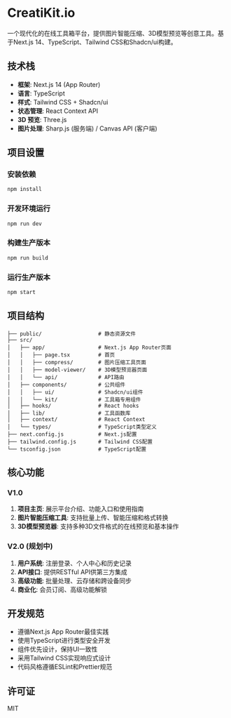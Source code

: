 # CreatiKit.io

一个现代化的在线工具箱平台，提供图片智能压缩、3D模型预览等创意工具。基于Next.js 14、TypeScript、Tailwind CSS和Shadcn/ui构建。

## 技术栈

- **框架**: Next.js 14 (App Router)
- **语言**: TypeScript
- **样式**: Tailwind CSS + Shadcn/ui
- **状态管理**: React Context API
- **3D 预览**: Three.js
- **图片处理**: Sharp.js (服务端) / Canvas API (客户端)

## 项目设置

### 安装依赖

```bash
npm install
```

### 开发环境运行

```bash
npm run dev
```

### 构建生产版本

```bash
npm run build
```

### 运行生产版本

```bash
npm start
```

## 项目结构

```
├── public/                  # 静态资源文件
├── src/
│   ├── app/                 # Next.js App Router页面
│   │   ├── page.tsx         # 首页
│   │   ├── compress/        # 图片压缩工具页面
│   │   ├── model-viewer/    # 3D模型预览器页面
│   │   └── api/             # API路由
│   ├── components/          # 公共组件
│   │   ├── ui/              # Shadcn/ui组件
│   │   └── kit/             # 工具箱专用组件
│   ├── hooks/               # React hooks
│   ├── lib/                 # 工具函数库
│   ├── context/             # React Context
│   └── types/               # TypeScript类型定义
├── next.config.js           # Next.js配置
├── tailwind.config.js       # Tailwind CSS配置
└── tsconfig.json            # TypeScript配置
```

## 核心功能

### V1.0

1. **项目主页**: 展示平台介绍、功能入口和使用指南
2. **图片智能压缩工具**: 支持批量上传、智能压缩和格式转换
3. **3D模型预览器**: 支持多种3D文件格式的在线预览和基本操作

### V2.0 (规划中)

1. **用户系统**: 注册登录、个人中心和历史记录
2. **API接口**: 提供RESTful API供第三方集成
3. **高级功能**: 批量处理、云存储和跨设备同步
4. **商业化**: 会员订阅、高级功能解锁

## 开发规范

- 遵循Next.js App Router最佳实践
- 使用TypeScript进行类型安全开发
- 组件优先设计，保持UI一致性
- 采用Tailwind CSS实现响应式设计
- 代码风格遵循ESLint和Prettier规范

## 许可证

MIT